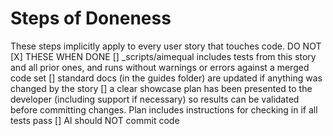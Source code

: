 # Steps of Doneness
These steps implicitly apply to every user story that touches code.  DO NOT [X] THESE WHEN DONE
[] _scripts/aimequal includes tests from this story and all prior ones, and runs without warnings or errors against a merged code set
[] standard docs (in the guides folder) are updated if anything was changed by the story
[] a clear showcase plan has been presented to the developer (including support if necessary) so results can be validated before committing changes.  Plan includes instructions for checking in if all tests pass
[] AI should NOT commit code

